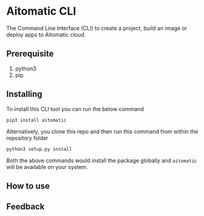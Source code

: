 # Aitomatic CLI

The Command Line Interface (CLI) to create a project, build an image or deploy apps to Aitomatic cloud.

## Prerequisite

1. python3
2. pip

## Installing

To install this CLI tool you can run the below command
```shell
pip3 install aitomatic
```
Alternatively, you clone this repo and then run this command from within the repository folder
```shell
python3 setup.py install
```
Both the above commands would install the package globally and `aitomatic` will be available on your system.

## How to use

## Feedback
